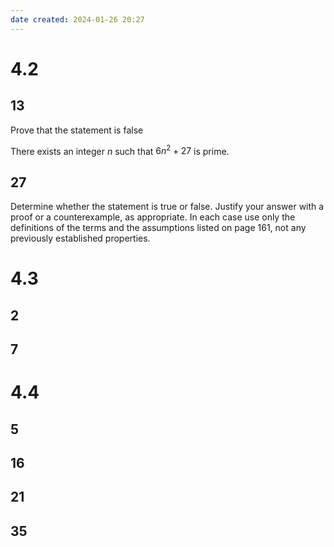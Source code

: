 ```yaml
---
date created: 2024-01-26 20:27
---
```


# 4.2

## 13

Prove that the statement is false

There exists an integer $n$ such that $6n^2+27$ is prime.

## 27

Determine whether the statement is true or false. Justify your answer with a proof or a counterexample, as appropriate. In each case use only the definitions of the terms and the assumptions listed on page 161, not any previously established properties.

# 4.3

## 2

## 7

# 4.4

## 5

## 16

## 21

## 35
